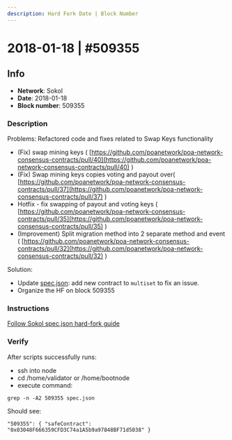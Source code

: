 ```yaml
---
description: Hard Fork Date | Block Number
---
```


# 2018-01-18 \| \#509355

## Info

* **Network**: Sokol
* **Date**: 2018-01-18
* **Block number**: 509355

### Description

Problems: Refactored code and fixes related to Swap Keys functionality

* \(Fix\) swap mining keys  \( [https://github.com/poanetwork/poa-network-consensus-contracts/pull/40](https://github.com/poanetwork/poa-network-consensus-contracts/pull/40) \)
* \(Fix\) Swap mining keys copies voting and payout over\( [https://github.com/poanetwork/poa-network-consensus-contracts/pull/37](https://github.com/poanetwork/poa-network-consensus-contracts/pull/37) \) 
* Hotfix - fix swapping of payout and voting keys \( [https://github.com/poanetwork/poa-network-consensus-contracts/pull/35](https://github.com/poanetwork/poa-network-consensus-contracts/pull/35) \)
* \(Improvement\) Split migration method into 2 separate method and event \( [https://github.com/poanetwork/poa-network-consensus-contracts/pull/32](https://github.com/poanetwork/poa-network-consensus-contracts/pull/32) \)

Solution:

* Update [spec.json](https://github.com/poanetwork/poa-chain-spec/blob/sokol/spec.json): add new contract to `multiset` to fix an issue.
* Organize the HF on block 509355

### Instructions

[Follow Sokol spec.json hard-fork guide](sokol-spec.json-hard-fork-update.md)

### Verify

After scripts successfully runs:

* ssh into node
* cd /home/validator or /home/bootnode
* execute command:

```text
grep -n -A2 509355 spec.json
```

Should see:

```text
"509355": { "safeContract": "0x03048F666359CFD3C74a1A5b9a97848BF71d5038" }
```

